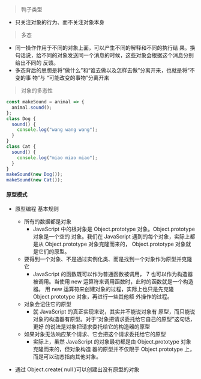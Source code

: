 > 鸭子类型
- 只关注对象的行为、而不关注对象本身

> 多态
- 同一操作作用于不同的对象上面，可以产生不同的解释和不同的执行结 果。换句话说，给不同的对象发送同一个消息的时候，这些对象会根据这个消息分别给出不同的 反馈。
- 多态背后的思想是将“做什么”和“谁去做以及怎样去做”分离开来，也就是将“不变的事 物”与 “可能改变的事物”分离开来
  
> 对象的多态性
```js
const makeSound = animal => {
  animal.sound();
};
class Dog {
  sound() {
    console.log("wang wang wang");
  }
}
class Cat {
  sound() {
    console.log("miao miao miao");
  }
}
makeSound(new Dog());
makeSound(new Cat());
```

#### 原型模式
- 原型编程 基本规则
  - 所有的数据都是对象
    - JavaScript 中的根对象是 Object.prototype 对象。Object.prototype 对象是一个空的 对象。我们在 JavaScript 遇到的每个对象，实际上都是从 Object.prototype 对象克隆而来的， Object.prototype 对象就是它们的原型。
  - 要得到一个对象、不是通过实例化类、而是找到一个对象作为原型并克隆它
    - JavaScript 的函数既可以作为普通函数被调用， 7 也可以作为构造器被调用。当使用 new 运算符来调用函数时，此时的函数就是一个构造器。 用
new 运算符来创建对象的过程，实际上也只是先克隆 Object.prototype 对象，再进行一些其他额 外操作的过程。
  - 对象会记住它的原型
    - 就 JavaScript 的真正实现来说，其实并不能说对象有 原型，而只能说对象的构造器有原型。对于“对象把请求委托给它自己的原型”这句话，更好 的说法是对象把请求委托给它的构造器的原型
  - 如果对象无法响应某个请求、它会把这个请求委托给它的原型
    - 实际上，虽然 JavaScript 的对象最初都是由 Object.prototype 对象克隆而来的，但对象构造 器的原型并不仅限于 Object.prototype 上，而是可以动态指向其他对象。

- 通过 Object.create( null )可以创建出没有原型的对象